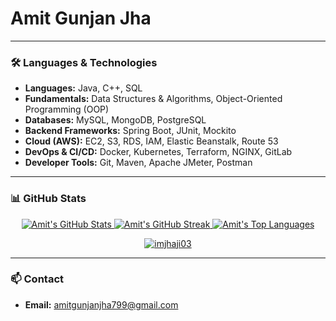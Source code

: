 # Amit Gunjan Jha 



---

### 🛠️ Languages & Technologies

-   **Languages:** Java, C++, SQL
-   **Fundamentals:** Data Structures & Algorithms, Object-Oriented Programming (OOP)
-   **Databases:** MySQL, MongoDB, PostgreSQL
-   **Backend Frameworks:** Spring Boot, JUnit, Mockito
-   **Cloud (AWS):** EC2, S3, RDS, IAM, Elastic Beanstalk, Route 53
-   **DevOps & CI/CD:**  Docker, Kubernetes, Terraform, NGINX, GitLab
-   **Developer Tools:**  Git, Maven, Apache JMeter, Postman

---

### 📊 GitHub Stats

<p align="center">
  <a href="https://github.com/imjhaji03">
    <img src="https://github-readme-stats.vercel.app/api?username=imjhaji03&show_icons=true&theme=radical&hide_border=true&count_private=true" alt="Amit's GitHub Stats" />
  </a>
  <a href="https://github.com/imjhaji03">
    <img src="https://github-readme-streak-stats.herokuapp.com/?user=imjhaji03&theme=radical&hide_border=true" alt="Amit's GitHub Streak" />
  </a>
  <a href="https://github.com/imjhaji03">
    <img src="https://github-readme-stats.vercel.app/api/top-langs/?username=imjhaji03&layout=compact&theme=radical&hide_border=true" alt="Amit's Top Languages" />
  </a>
</p>
<p align="center">
  <a href="https://github.com/ryo-ma/github-profile-trophy">
    <img src="https://github-profile-trophy.vercel.app/?username=imjhaji03&theme=radical&margin-w=15&margin-h=15" alt="imjhaji03" />
  </a>
</p>

---

### 📫 Contact

-   **Email:** [amitgunjanjha799@gmail.com](mailto:amitgunjanjha799@gmail.com)
